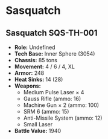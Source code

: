 # Sasquatch
## Sasquatch SQS-TH-001
- **Role:** Undefined
- **Tech Base:** Inner Sphere (3054)
- **Chassis:** 85 tons
- **Movement:** 4 / 6 / 4, XL
- **Armor:** 248
- **Heat Sinks:** 14 (28)
- **Weapons:**
  - Medium Pulse Laser × 4
  - Gauss Rifle (ammo: 16)
  - Machine Gun × 2 (ammo: 100)
  - SRM 6 (ammo: 15)
  - Anti-Missile System (ammo: 12)
  - Small Laser
- **Battle Value:** 1940

